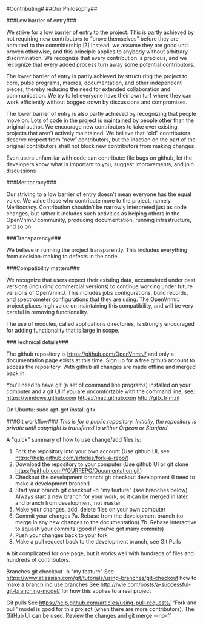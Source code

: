 #Contributing#
##Our Philosophy##

###Low barrier of entry###

We strive for a low barrier of entry to the project. This is partly achieved by not requiring new contributors to “prove themselves” before they are admitted to the committership.[?] Instead, we assume they are good until proven otherwise, and this principle applies to anybody without 
arbitrary discrimination. We recognize that every contribution is precious, and we recognize that every added process turn away some potential contributors.

The lower barrier of entry is partly achieved by structuring the project to core, pulse programs, macros, documentation, and other independent pieces, thereby reducing the need for extended collaboration and communication. We try to let everyone have their own turf where they can work efficiently without bogged down by discussions and compromises. 

The lower barrier of entry is also partly achieved by recognizing that people move on. Lots of code in the project is maintained by people other than the original author. We encourage new contributors to take over existing projects that aren’t actively maintained. We believe that “old” contributors deserve respect from “new” contributors, but the inaction on the part of the original contributors shall not block new contributors from making changes.

Even users unfamiliar with code can contribute: file bugs on github, let the developers know what is important to you, suggest improvements, and join discussions

###Meritocracy###

Our striving to a low barrier of entry doesn’t mean everyone has the equal voice. We value those who contribute more to the project, namely Meritocracy. Contribution shouldn’t be narrowly interpreted just as code changes, but rather it includes such activities as helping others in the OpenVnmrJ community, producing documentation, running infrastructure, and so on.

###Transparency###

We believe in running the project transparently. This includes everything from decision-making to defects in the code.

###Compatibility matters###

We recognize that users expect their existing data, accumulated under past versions (including commercial versions) to continue working under future versions of OpenVnmrJ. This includes jobs configurations, build records, and spectrometer configurations that they are using. The OpenVnmrJ project places high value on maintaining this compatibility, and will be very careful in removing functionality.

The use of modules, called applications directories, is strongly encouraged for adding functionality that is large in scope.


###Technical details###

The github repository is https://github.com/OpenVnmrJ/ and only a documentation page exists at this time. Sign up for a free github account to access the repository. With github all changes are made offline and merged back in.

You’ll need to have git (a set of command line programs) installed on your computer and a git UI if you are uncomfortable with the command line, see:
https://windows.github.com 
https://mac.github.com
http://gitx.frim.nl

On Ubuntu: sudo apt-get install gitk

###Git workflow###
_This is for a public repository. Initially, the repository is private until copyright is transfered to wither Orgeon or Stanford_

A "quick" summary of how to use change/add files is:

1. Fork the repository into your own account (Use github UI, see https://help.github.com/articles/fork-a-repo/)
2. Download the repository to your computer (Use github UI or git clone https://github.com/YOURREPO/Documentation.git)
3. Checkout the development branch: git checkout development (I need to make a development branch!)
4. Start your branch git checkout -b "my feature" (see branches below) Always start a new branch for your work, so it can be merged in later, and branch from development, not master
5. Make your changes, add, delete files on your own computer
6. Commit your changes
7a. Rebase from the development branch (to merge in any new changes to the documentation)
7b. Rebase interactive to squash your commits (good if you’ve got many commits)
8. Push your changes back to your fork
9. Make a pull request back to the development branch, see Git Pulls

 A bit complicated for one page, but it works well with hundreds of files and hundreds of contributors.


Branches
git checkout -b "my feature"
See https://www.atlassian.com/git/tutorials/using-branches/git-checkout how to make a branch ind use branches
See http://nvie.com/posts/a-successful-git-branching-model/ for how this applies to a real project

Git pulls
See https://help.github.com/articles/using-pull-requests/
“Fork and pull” model is good for this project (when there are more contributors).
The GitHub UI can be used. Review the changes and 
git merge --no-ff <branch>
